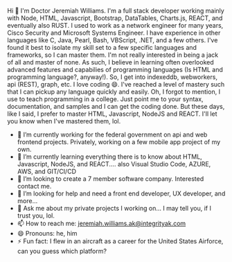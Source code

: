 Hi 👋
I'm Doctor Jeremiah Williams. I'm a full stack developer working mainly with Node, HTML, Javascript, Bootstrap, DataTables, Charts.js, REACT, and eventually also RUST. I used to work as a network engineer for many years, Cisco Security and Microsoft Systems Engineer. I have experience in other languages like C, Java, Pearl, Bash, VBScript, .NET, and a few others. I've found it best to isolate my skill set to a few specific languages and frameworks, so I can master them. I'm not really interested in being a jack of all and master of none. As such, I believe in learning often overlooked advanced features and capabilies of programming languages (Is HTML and programming language?, anyway!). So, I get into indexeddb, webworkers, api (REST), graph, etc. I love coding 😄. I've reached a level of mastery such that I can pickup any language quickly and easily. Oh, I forgot to mention, I use to teach programming in a college. Just point me to your syntax, documentation, and samples and I can get the coding done. But these days, like I said, I prefer to master HTML, Javascript, NodeJS and REACT. I'll let you know when I've mastered them, lol.

- 🔭 I’m currently working for the federal government on api and web frontend projects. Privately, working on a few mobile app project of my own.
- 🌱 I’m currently learning everything there is to know about HTML, Javascript, NodeJS, and REACT.... also Visual Studio Code, AZURE, AWS, and GIT/CI/CD
- 👯 I’m looking to create a 7 member software company. Interested contact me.
- 🤔 I’m looking for help and need a front end developer, UX developer, and more...
- 💬 Ask me about my private projects I working on... I may tell you, if I trust you, lol.
- 📫 How to reach me: jeremiah.williams.ak@integrityak.com
- 😄 Pronouns: he, him
- ⚡ Fun fact: I flew in an aircraft as a career for the United States Airforce, can you guess which platform?

<!--
**JeremiahWilliams/JeremiahWilliams** is a ✨ _special_ ✨ repository because its `README.md` (this file) appears on your GitHub profile.

Here are some ideas to get you started:

- 🔭 I’m currently working on ...
- 🌱 I’m currently learning ...
- 👯 I’m looking to collaborate on ...
- 🤔 I’m looking for help with ...
- 💬 Ask me about ...
- 📫 How to reach me: ...
- 😄 Pronouns: ...
- ⚡ Fun fact: ...
-->
